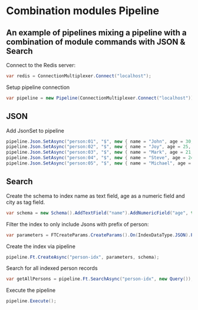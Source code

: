 # Combination modules Pipeline
## An example of pipelines mixing a pipeline with a combination of module commands with JSON & Search

Connect to the Redis server:
```csharp
var redis = ConnectionMultiplexer.Connect("localhost");
```

Setup pipeline connection
```csharp
var pipeline = new Pipeline(ConnectionMultiplexer.Connect("localhost"));
```

## JSON
Add JsonSet to pipeline
```csharp
pipeline.Json.SetAsync("person:01", "$", new { name = "John", age = 30, city = "New York" });
pipeline.Json.SetAsync("person:02", "$", new { name = "Joy", age = 25, city = "Los Angeles" });
pipeline.Json.SetAsync("person:03", "$", new { name = "Mark", age = 21, city = "Chicago" });
pipeline.Json.SetAsync("person:04", "$", new { name = "Steve", age = 24, city = "Phoenix" });
pipeline.Json.SetAsync("person:05", "$", new { name = "Michael", age = 55, city = "San Antonio" });
```

## Search
Create the schema to index name as text field, age as a numeric field and city as tag field.
```csharp
var schema = new Schema().AddTextField("name").AddNumericField("age", true).AddTagField("city");
```

Filter the index to only include Jsons with prefix of person:
```csharp
var parameters = FTCreateParams.CreateParams().On(IndexDataType.JSON).Prefix("person:");
```

Create the index via pipeline
```csharp
pipeline.Ft.CreateAsync("person-idx", parameters, schema);
```

Search for all indexed person records
```csharp
var getAllPersons = pipeline.Ft.SearchAsync("person-idx", new Query());
```

Execute the pipeline
```csharp
pipeline.Execute();
```